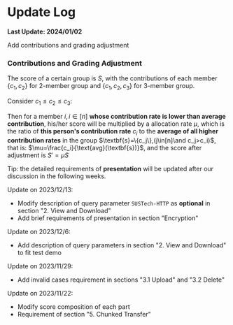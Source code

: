 # Update Log

**Last Update: 2024/01/02**

Add contributions and grading adjustment

### Contributions and Grading Adjustment

The score of a certain group is $S$, with the contributions of each member $\{c_1,c_2\}$ for 2-member group and $\{c_1,c_2,c_3\}$ for 3-member group.

Consider $c_1\leq c_2\leq c_3$:

Then for a member $i,i\in[n]$ **whose contribution rate is lower than average contribution**, his/her score will be multiplied by a allocation rate $\mu$, which is the ratio of **this person's contribution rate** $c_i$ to the **average of all higher contribution rates** in the group $\textbf{s}=\{c_j\},(j\in[n]\and c_j>c_i)$, that is: $\mu=\frac{c_i}{\text{avg}(\textbf{s})}$, and the score after adjustment is $S'=\mu S$



Tip: the detailed requirements of **presentation** will be updated after our discussion in the following weeks.

Update on 2023/12/13:

- Modify description of query parameter `SUSTech-HTTP` as **optional** in section "2. View and Download"
- Add brief requirements of presentation in section "Encryption"

Update on 2023/12/6:

- Add description of query parameters in section "2. View and Download" to fit test demo

Update on 2023/11/29:

- Add invalid cases requirement in sections "3.1 Upload" and "3.2 Delete"

Update on 2023/11/22:

- Modify score composition of each part
- Requirement of section "5. Chunked Transfer"